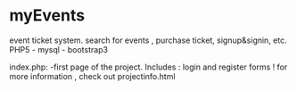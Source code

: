 # myEvents

event ticket system. search for events , purchase ticket, signup&signin, etc.
PHP5 - mysql - bootstrap3

index.php:
-first page of the project. Includes : login and register forms !
for more information , check out projectinfo.html
